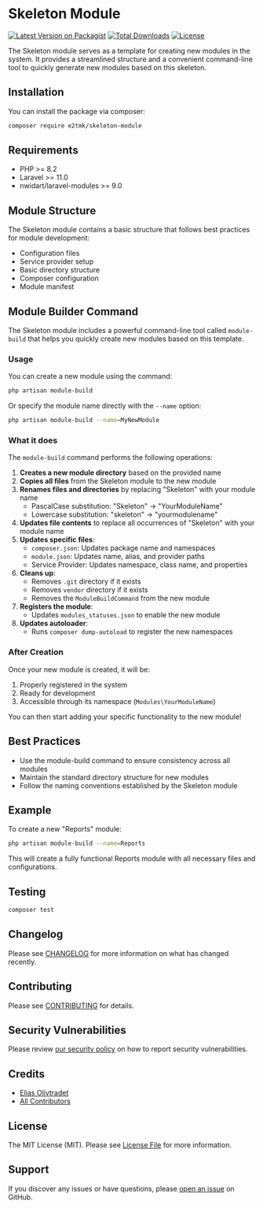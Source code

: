 # Skeleton Module

[![Latest Version on Packagist](https://img.shields.io/packagist/v/e2tmk/skeleton-module.svg?style=flat-square)](https://packagist.org/packages/e2tmk/skeleton-module)
[![Total Downloads](https://img.shields.io/packagist/dt/e2tmk/skeleton-module.svg?style=flat-square)](https://packagist.org/packages/e2tmk/skeleton-module)
[![License](https://img.shields.io/packagist/l/e2tmk/skeleton-module.svg?style=flat-square)](https://packagist.org/packages/e2tmk/skeleton-module)

The Skeleton module serves as a template for creating new modules in the system. It provides a streamlined structure and a convenient command-line tool to quickly generate new modules based on this skeleton.

## Installation

You can install the package via composer:

```bash
composer require e2tmk/skeleton-module
```

## Requirements

- PHP >= 8.2
- Laravel >= 11.0
- nwidart/laravel-modules >= 9.0

## Module Structure

The Skeleton module contains a basic structure that follows best practices for module development:

- Configuration files
- Service provider setup
- Basic directory structure
- Composer configuration
- Module manifest

## Module Builder Command

The Skeleton module includes a powerful command-line tool called `module-build` that helps you quickly create new modules based on this template.

### Usage

You can create a new module using the command:

```bash
php artisan module-build
```

Or specify the module name directly with the `--name` option:

```bash
php artisan module-build --name=MyNewModule
```

### What it does

The `module-build` command performs the following operations:

1. **Creates a new module directory** based on the provided name
2. **Copies all files** from the Skeleton module to the new module
3. **Renames files and directories** by replacing "Skeleton" with your module name
   - PascalCase substitution: "Skeleton" → "YourModuleName"
   - Lowercase substitution: "skeleton" → "yourmodulename"
4. **Updates file contents** to replace all occurrences of "Skeleton" with your module name
5. **Updates specific files**:
   - `composer.json`: Updates package name and namespaces
   - `module.json`: Updates name, alias, and provider paths
   - Service Provider: Updates namespace, class name, and properties
6. **Cleans up**:
   - Removes `.git` directory if it exists
   - Removes `vendor` directory if it exists
   - Removes the `ModuleBuildCommand` from the new module
7. **Registers the module**:
   - Updates `modules_statuses.json` to enable the new module
8. **Updates autoloader**:
   - Runs `composer dump-autoload` to register the new namespaces

### After Creation

Once your new module is created, it will be:

1. Properly registered in the system
2. Ready for development
3. Accessible through its namespace (`Modules\YourModuleName`)

You can then start adding your specific functionality to the new module!

## Best Practices

- Use the module-build command to ensure consistency across all modules
- Maintain the standard directory structure for new modules
- Follow the naming conventions established by the Skeleton module

## Example

To create a new "Reports" module:

```bash
php artisan module-build --name=Reports
```

This will create a fully functional Reports module with all necessary files and configurations.

## Testing

```bash
composer test
```

## Changelog

Please see [CHANGELOG](CHANGELOG.md) for more information on what has changed recently.

## Contributing

Please see [CONTRIBUTING](CONTRIBUTING.md) for details.

## Security Vulnerabilities

Please review [our security policy](../../security/policy) on how to report security vulnerabilities.

## Credits

- [Elias Olivtradet](https://github.com/edeoliv)
- [All Contributors](../../contributors)

## License

The MIT License (MIT). Please see [License File](LICENSE) for more information.

## Support

If you discover any issues or have questions, please [open an issue](https://github.com/e2tmk/skeleton-module/issues) on GitHub.